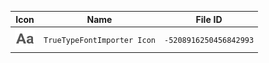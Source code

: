 | Icon | Name | File ID |
| ---  | ---  | ---     |
| ![](TrueTypeFontImporter%20Icon.png) | `TrueTypeFontImporter Icon` | `-5208916250456842993` |
